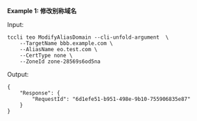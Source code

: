 **Example 1: 修改别称域名**



Input: 

```
tccli teo ModifyAliasDomain --cli-unfold-argument  \
    --TargetName bbb.example.com \
    --AliasName eo.test.com \
    --CertType none \
    --ZoneId zone-28569s6od5na
```

Output: 
```
{
    "Response": {
        "RequestId": "6d1efe51-b951-498e-9b10-755906835e87"
    }
}
```

